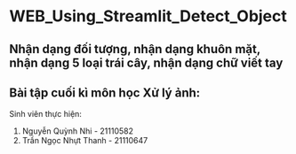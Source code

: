 # WEB_Using_Streamlit_Detect_Object
Nhận dạng đối tượng, nhận dạng khuôn mặt, nhận dạng 5 loại trái cây, nhận dạng chữ viết tay
--
Bài tập cuối kì môn học Xử lý ảnh:
-
Sinh viên thực hiện:
1. Nguyễn Quỳnh Nhi - 21110582
2. Trần Ngọc Nhựt Thanh - 21110647
